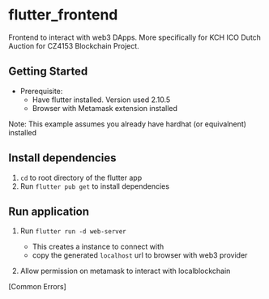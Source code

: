 # flutter_frontend

Frontend to interact with web3 DApps. More specifically for KCH ICO Dutch Auction for CZ4153 Blockchain Project.

## Getting Started

- Prerequisite:
  - Have flutter installed. Version used 2.10.5
  - Browser with Metamask extension installed

Note: This example assumes you already have hardhat (or equivalnent) installed

## Install dependencies

1. `cd` to root directory of the flutter app
2. Run `flutter pub get` to install dependencies

## Run application

1. Run `flutter run -d web-server`

   - This creates a instance to connect with
   - copy the generated `localhost` url to browser with web3 provider

2. Allow permission on metamask to interact with localblockchain

[Common Errors]
